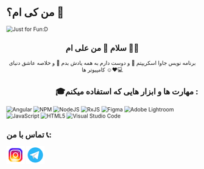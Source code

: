 

# من کی ام؟ 👋


<img  src="https://github.com/alipg23/alipg23/assets/106647403/9f45a4eb-8e19-439b-81f6-b36296cec27f" alt = "Just for Fun:D">

<h2 align = center>سلام 👋 من علی ام 👨‍💻</h2>
<P align = center>برنامه نویس جاوا اسکریپتم 💛 و دوست دارم به همه یادش بدم 🎯 و خلاصه عاشق دنیای کامپیوتر ها ☺️❤️💻</p>
<h2 align = right>🎓مهارت ها و ابزار هایی که استفاده میکنم :</h2>

![Angular](https://img.shields.io/badge/angular-%23DD0031.svg?style=for-the-badge&logo=angular&logoColor=white)
![NPM](https://img.shields.io/badge/NPM-%23CB3837.svg?style=for-the-badge&logo=npm&logoColor=white)
![NodeJS](https://img.shields.io/badge/node.js-6DA55F?style=for-the-badge&logo=node.js&logoColor=white)
![RxJS](https://img.shields.io/badge/rxjs-%23B7178C.svg?style=for-the-badge&logo=reactivex&logoColor=white)
![Figma](https://img.shields.io/badge/figma-%23F24E1E.svg?style=for-the-badge&logo=figma&logoColor=white)
![Adobe Lightroom](https://img.shields.io/badge/Adobe%20Lightroom-31A8FF.svg?style=for-the-badge&logo=Adobe%20Lightroom&logoColor=white)
![JavaScript](https://img.shields.io/badge/javascript-%23323330.svg?style=for-the-badge&logo=javascript&logoColor=%23F7DF1E)
![HTML5](https://img.shields.io/badge/html5-%23E34F26.svg?style=for-the-badge&logo=html5&logoColor=white)
![Visual Studio Code](https://img.shields.io/badge/Visual%20Studio%20Code-0078d7.svg?style=for-the-badge&logo=visual-studio-code&logoColor=white)
<h2>تماس با من 📞:</h2>

<a href="https://www.instagram.com/ta_ali0/"><img src ="https://github.com/alipg23/alipg23/blob/main/image/icons8-insta-48.png?raw=true"></a>
<a href="https://t.me/ICYAL1"><img src ="https://github.com/alipg23/alipg23/blob/main/image/icons8-telegram-48.png?raw=true"></a>
